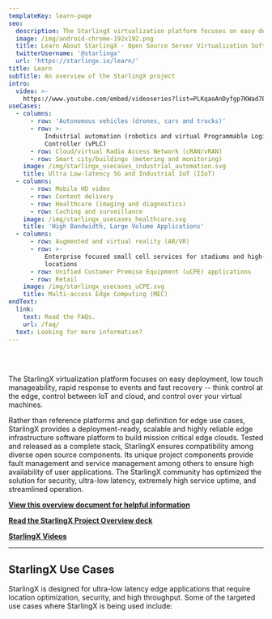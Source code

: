 ```yaml
---
templateKey: learn-page
seo:
  description: The StarlingX virtualization platform focuses on easy deployment, low touch manageability, rapid response to events and fast recovery
  image: /img/android-chrome-192x192.png
  title: Learn About StarlingX - Open Source Server Virtualization Software
  twitterUsername: '@starlingx'
  url: 'https://starlingx.io/learn/'
title: Learn
subTitle: An overview of the StarlingX project
intro:
  video: >-
    https://www.youtube.com/embed/videoseries?list=PLKqaoAnDyfgp7KWad7EAHnZ30Mdg3Ejqf
useCases:
  - columns:
      - row: 'Autonomous vehicles (drones, cars and trucks)'
      - row: >-
          Industrial automation (robotics and virtual Programmable Logic
          Controller (vPLC)
      - row: Cloud/virtual Radio Access Network (cRAN/vRAN)
      - row: Smart city/buildings (metering and monitoring)
    image: /img/starlingx_usecases_industrial_automation.svg
    title: Ultra Low-latency 5G and Industrial IoT (IIoT)
  - columns:
      - row: Mobile HD video
      - row: Content delivery
      - row: Healthcare (imaging and diagnostics)
      - row: Caching and surveillance
    image: /img/starlingx_usecases_healthcare.svg
    title: 'High Bandwidth, Large Volume Applications'
  - columns:
      - row: Augmented and virtual reality (AR/VR)
      - row: >-
          Enterprise focused small cell services for stadiums and high-density
          locations
      - row: Unified Customer Premise Equipment (uCPE) applications
      - row: Retail
    image: /img/starlingx_usecases_uCPE.svg
    title: Multi-access Edge Computing (MEC)
endText:
  link:
    text: Read the FAQs.
    url: /faq/
  text: Looking for more information?
---
```


<br/>
<br/>

The StarlingX virtualization platform focuses on easy deployment, low touch manageability, rapid response to events and
fast recovery -- think control at the edge, control between IoT and cloud, and control over your virtual machines.

Rather than reference platforms and gap definition for edge use cases, StarlingX provides a deployment-ready, scalable
and highly reliable edge infrastructure software platform to build mission critical edge clouds. Tested and released as
a complete stack, StarlingX ensures compatibility among diverse open source components. Its unique project components
provide fault management and service management among others to ensure high availability of user applications. The
StarlingX community has optimized the solution for security, ultra-low latency, extremely high service uptime, and
streamlined operation.

**[View this overview document for helpful information](https://www.starlingx.io/collateral/StarlingX_OnePager_082019_Web.pdf)**

**[Read the StarlingX Project Overview deck](https://www.starlingx.io/collateral/StarlingX_Onboarding_Deck_for_Web.pdf)**

**[StarlingX Videos](https://www.youtube.com/playlist?list=PLKqaoAnDyfgp7KWad7EAHnZ30Mdg3Ejqf)**

---

## StarlingX Use Cases

StarlingX is designed for ultra-low latency edge applications that require location optimization, security, and high
throughput. Some of the targeted use cases where StarlingX is being used include:
